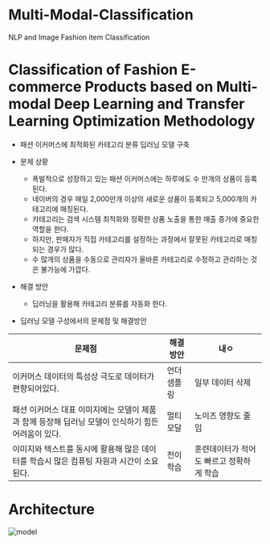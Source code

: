 # Multi-Modal-Classification
NLP and Image Fashion item Classification

# Classification of Fashion E-commerce Products based on Multi-modal Deep Learning and Transfer Learning Optimization Methodology

- 패션 이커머스에 최적화된 카테고리 분류 딥러닝 모델 구축
- 문제 상황
    - 폭발적으로 성장하고 있는 패션 이커머스에는 하루에도 수 만개의 상품이 등록된다.
    - 네이버의 경우 매일 2,000만개 이상의 새로운 상품이 등록되고 5,000개의 카테고리에 매칭된다.
    - 카테고리는 검색 시스템 최적화와 정확한 상품 노출을 통한 매출 증가에 중요한 역할을 한다.
    - 하지만, 판매자가 직접 카테고리를 설정하는 과정에서 잘못된 카테고리로 매칭되는 경우가 많다.
    - 수 많개의 상품을 수동으로 관리자가 올바른 카테고리로 수정하고 관리하는 것은 불가능에 가깝다.

- 해결 방안
    - 딥러닝을 활용해 카테고리 분류를 자동화 한다.

- 딥러닝 모델 구성에서의 문제점 및 해결방안

|문제점|해결방안|내ㅇ|
|---|---|---|
|이커머스 데이터의 특성상 극도로 데이터가 편향되어있다.|언더샘플링|일부 데이터 삭제|
|패션 이커머스 대표 이미지에는 모델이 제품과 함께 등장해 딥러닝 모델이 인식하기 힘든 어려움이 있다.|멀티모달|노이즈 영향도 줄임|
|이미지와 텍스트를 동시에 활용해 많은 데이터를 학습시 많은 컴퓨팅 자원과 시간이 소요된다.|전이학습|훈련데이터가 적어도 빠르고 정확하게 학습|




# Architecture
![model](https://user-images.githubusercontent.com/69412493/229341127-71ec40a3-6948-41f7-9877-bd5492daa2c1.jpeg)

